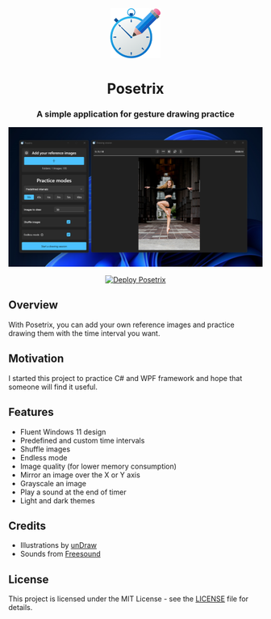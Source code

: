 <div id="posetrix-logo" align="center">
    <img src="./Images/icon.svg" alt="Posetrix Logo" width="100"/>
    <h1>Posetrix</h1>
    <h3>A simple application for gesture drawing practice</h3>
  <img src="./Images/screenshot.png" alt="Posetrix Screenshot"/>
</div>

<div id="badges" align="center">
  
[![Deploy Posetrix](https://github.com/zhemchugoff/Posetrix/actions/workflows/deploy-posetrix.yml/badge.svg)](https://github.com/zhemchugoff/Posetrix/actions/workflows/deploy-posetrix.yml)

</div>

## Overview
With Posetrix, you can add your own reference images and practice drawing them with the time interval you want.

## Motivation
I started this project to practice C# and WPF framework and hope that someone will find it useful.

## Features
- Fluent Windows 11 design
- Predefined and custom time intervals
- Shuffle images
- Endless mode
- Image quality (for lower memory consumption)
- Mirror an image over the X or Y axis
- Grayscale an image
- Play a sound at the end of timer
- Light and dark themes

## Credits
- Illustrations by [unDraw](https://undraw.co)
- Sounds from [Freesound](https://freesound.org)

## License
This project is licensed under the MIT License - see the [LICENSE](LICENSE) file for details.

